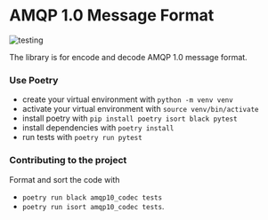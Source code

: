 # AMQP 1.0 Message Format

![testing](https://github.com/effedib/ParserAMQP/actions/workflows/test.yml/badge.svg)

The library is for encode and decode AMQP 1.0 message format. 

### Use Poetry
- create your virtual environment with `python -m venv venv`
- activate your virtual environment with `source venv/bin/activate`
- install poetry with `pip install poetry isort black pytest`
- install dependencies with `poetry install`
- run tests with `poetry run pytest`

### Contributing to the project
Format and sort the code with 
- `poetry run black amqp10_codec tests`  
- `poetry run isort amqp10_codec tests`.


